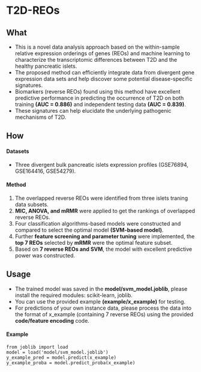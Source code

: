# T2D-REOs

## What

- This is a novel data analysis approach based on the within-sample relative expression orderings of genes (REOs) and machine learning to characterize the transcriptomic differences between T2D and the healthy pancreatic islets.
- The proposed method can efficiently integrate data from divergent gene expression data sets and help discover some potential disease-specific signatures.
- Biomarkers (reverse REOs) found using this method have excellent predictive performance in predicting the occurrence of T2D on both training **(AUC = 0.886)** and independent testing data **(AUC = 0.839)**.
- These signatures can help elucidate the underlying pathogenic mechanisms of T2D.

## How

#### Datasets
- Three divergent bulk pancreatic islets expression profiles (GSE76894, GSE164416, GSE54279).
#### Method
1.  The overlapped reverse REOs were identified from three islets traning data subsets.
2.  **MIC, ANOVA, and mRMR** were applied to get the rankings of overlapped reverse REOs.
4.  Four classification algorithms-based models were constructed and compared to select the optimal model **(SVM-based model)**.
5.  Further **feature screening and parameter tuning** were implemented, the **top 7 REOs** selected by **mRMR** were the optimal feature subset.
6.  Based on **7 reverse REOs and SVM**, the model with excellent predictive power was constructed.

## Usage

- The trained model was saved in the **model/svm_model.joblib**, please install the required modules: scikit-learn, joblib.
- You can use the provided example **(example/x_example)** for testing.
- For predictions of your own instance data, please process the data into the format of x_example (containing 7 reverse REOs) using the provided **code/feature encoding** code.

#### Example
```
from joblib import load
model = load('model/svm_model.joblib')
y_example_pred = model.predict(x_example)
y_example_proba = model.predict_proba(x_example)
```



